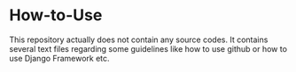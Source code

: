 # How-to-Use
This repository actually does not contain any source codes. It contains several text files regarding some guidelines like how to use github or how to use Django Framework etc.
